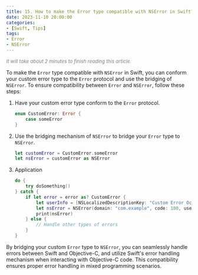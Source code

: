 ```yaml
---
title: 15. How to make the Error type compatible with NSError in Swift?
date: 2023-11-10 20:00:00
categories: 
- [Swift, Tips]
tags:
- Error
- NSError
---
```


<font color=gray size=2>*It will take about 2 minutes to finish reading this article.*</font>

To make the `Error` type compatible with `NSError` in Swift, you can conform your custom error type to the `Error` protocol and use the bridging of `NSError`. To ensure compatibility between `Error` and `NSError`, follow these steps:

1. Have your custom error type conform to the `Error` protocol.

   ```Swift
   enum CustomError: Error {
       case someError
   }
   ```

2. Use the bridging mechanism of `NSError` to bridge your `Error` type to `NSError`.

   ```Swift
   let customError = CustomError.someError
   let nsError = customError as NSError
   ```

3. Application

   ```Swift
   do {
       try doSomething()
   } catch {
       if let error = error as? CustomError {
           let userInfo = [NSLocalizedDescriptionKey: "Custom Error Occurred"]
           let nsError = NSError(domain: "com.example", code: 100, userInfo: userInfo)
           print(nsError)
       } else {
           // Handle other types of errors
       }
   }
   ```
 
By bridging your custom `Error` type to `NSError`, you can seamlessly handle errors between Swift and Objective-C, and utilize Swift's error handling mechanism when interacting with Objective-C code. This compatibility ensures proper error handling in mixed programming scenarios.